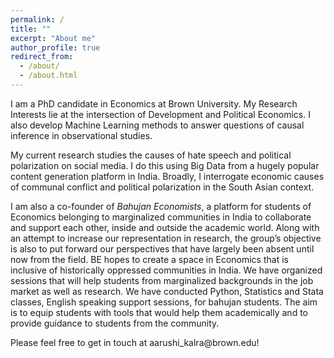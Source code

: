```yaml
---
permalink: /
title: ""
excerpt: "About me"
author_profile: true
redirect_from: 
  - /about/
  - /about.html
---
```


I am a PhD candidate in Economics at Brown University. My Research Interests lie at the intersection of Development and Political Economics. I also develop Machine Learning methods to answer questions of causal inference in observational studies. 

My current research studies the causes of hate speech and political polarization on social media. I do this using Big Data from a hugely popular content generation platform in India. Broadly, I interrogate economic causes of communal conflict and political polarization in the South Asian context. 

I am also a co-founder of *Bahujan Economists*, a platform for students of Economics belonging to marginalized communities in India to collaborate and support each other, inside and outside the academic world. Along with an attempt to increase our representation in research, the group’s objective is also to put forward our perspectives that have largely been absent until now from the field. BE hopes to create a space in Economics that is inclusive of historically oppressed communities in India. We have organized sessions that will help students from marginalized backgrounds in the job market as well as research. We have conducted Python, Statistics and Stata classes, English speaking support sessions, for bahujan students. The aim is to equip students with tools that would help them academically and to provide guidance to students from the community.

Please feel free to get in touch at aarushi\_kalra\@brown.edu!
